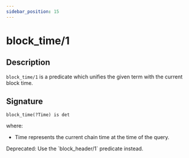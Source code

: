 ```yaml
---
sidebar_position: 15
---
```

[//]: # (This file is auto-generated. Please do not modify it yourself.)

# block_time/1

## Description

`block_time/1` is a predicate which unifies the given term with the current block time.

## Signature

```text
block_time(?Time) is det
```

where:

- Time represents the current chain time at the time of the query.

Deprecated: Use the \`block\_header/1\` predicate instead.
